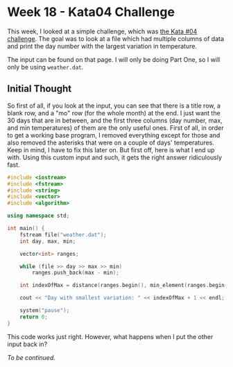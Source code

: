 # Week 18 - Kata04 Challenge

This week, I looked at a simple challenge, which was [the Kata #04 challenge](http://codekata.com/kata/kata04-data-munging/). The goal was to look at a file which had multiple columns of data and print the day number with the largest variation in temperature.

The input can be found on that page. I will only be doing Part One, so I will only be using `weather.dat`.

## Initial Thought

So first of all, if you look at the input, you can see that there is a title row, a blank row, and a "mo" row (for the whole month) at the end. I just want the 30 days that are in between, and the first three columns (day number, max, and min temperatures) of them are the only useful ones. First of all, in order to get a working base program, I removed everything except for those and also removed the asterisks that were on a couple of days' temperatures. Keep in mind, I have to fix this later on. But first off, here is what I end up with. Using this custom input and such, it gets the right answer ridiculously fast.

```c++
#include <iostream>
#include <fstream>
#include <string>
#include <vector>
#include <algorithm>

using namespace std;

int main() {
	fstream file("weather.dat");
	int day, max, min;

	vector<int> ranges;

	while (file >> day >> max >> min)
		ranges.push_back(max - min);

	int indexOfMax = distance(ranges.begin(), min_element(ranges.begin(), ranges.end()));

	cout << "Day with smallest variation: " << indexOfMax + 1 << endl;

	system("pause");
	return 0;
}
```

This code works just right. However, what happens when I put the other input back in?

*To be continued.*
